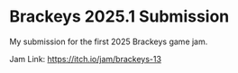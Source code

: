 # Brackeys 2025.1 Submission
My submission for the first 2025 Brackeys game jam.

Jam Link:
https://itch.io/jam/brackeys-13
